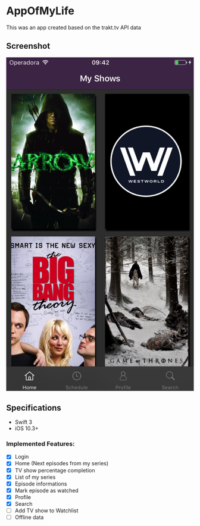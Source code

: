 # AppOfMyLife
  
  This was an app created based on the trakt.tv API data

## Screenshot

![1](https://github.com/giovanepossebon/appofmylife/blob/master/AppOfMyLife/ScreenShots/1.png)

## Specifications

- Swift 3
- iOS 10.3+

### Implemented Features:

- [x] Login
- [x] Home (Next episodes from my series)
- [x] TV show percentage completion
- [x] List of my series
- [x] Episode informations
- [x] Mark episode as watched
- [x] Profile
- [x] Search
- [ ] Add TV show to Watchlist
- [ ] Offline data
